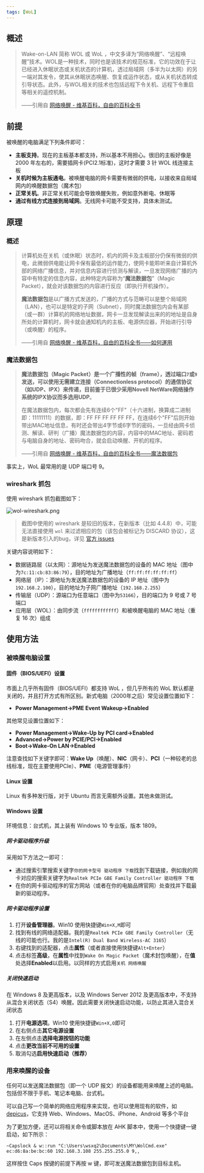 ```yaml
---
tags: [WoL]
---
```


## 概述
> Wake-on-LAN 简称 WOL 或 WoL ，中文多译为“网络唤醒”、“远程唤醒”技术。WOL是一种技术，同时也是该技术的规范标准，它的功效在于让已经进入休眠状态或关机状态的计算机，透过局域网（多半为以太网）的另一端对其发令，使其从休眠状态唤醒、恢复成运作状态，或从关机状态转成引导状态。此外，与WOL相关的技术也包括远程下令关机、远程下令重启等相关的遥控机制。
>
> ——引用自 [网络唤醒 - 维基百科，自由的百科全书](https://zh.wikipedia.org/wiki/%E7%B6%B2%E8%B7%AF%E5%96%9A%E9%86%92)

## 前提

被唤醒的电脑满足下列条件即可：
* **主板支持**。现在的主板基本都支持，所以基本不用担心。很旧的主板好像是 2000 年左右的，需要插网卡(PCI2.1标准)，这时才需要 3 针 WOL 线连接主板
* **关机时候为主板通电**。被唤醒电脑的网卡需要有微弱的供电，以接收来自局域网内的唤醒数据包（魔术包）
* **正常关机**。非正常关机可能会导致唤醒失败，例如意外断电、休眠等
* **通过有线方式连接到局域网**。无线网卡可能不受支持，具体未测试。

## 原理

### 概述
> 计算机处在关机（或休眠）状态时，机内的网卡及主板部分仍保有微弱的供电，此微弱供电能让网卡保有最低的运作能力，使网卡能聆听来自计算机外部的网络广播信息，并对信息内容进行侦测与解读，一旦发现网络广播的内容中有特定的信息内容，此种特定内容称为“**魔法数据包**”（Magic Packet），就会对该数据包的内容进行反应（即执行开机操作）。
>
> **魔法数据包**是以广播方式发送的，广播的方式与范畴可以是整个局域网（LAN），也可以是特定的子网（Subnet），同时魔法数据包内会有某部（或一群）计算机的网络地址数据，网卡一旦发现解读出来的的地址是自身所处的计算机时，网卡就会通知机内的主板、电源供应器，开始进行引导（或唤醒）的程序。
>
> ——引用自 [网络唤醒 - 维基百科，自由的百科全书——如何運用](https://zh.wikipedia.org/wiki/%E7%B6%B2%E8%B7%AF%E5%96%9A%E9%86%92#%E5%A6%82%E4%BD%95%E9%81%8B%E7%94%A8)

### 魔法数据包

> **魔法数据包（Magic Packet）**是一个广播性的帧（frame），**透过端口`7`或`9`发送**，可以使用无需建立连接（Connectionless protocol）的通信协议（如UDP、IPX）来传递，目前鉴于已很少采用Novell NetWare网络操作系统的IPX协议而**多选用UDP**。
> 
> 在魔法数据包内，每次都会先有连续6个"FF"（十六进制，换算成二进制即：11111111）的数据，即：FF FF FF FF FF FF，在连续6个"FF"后则开始带出MAC地址信息，有时还会带出4字节或6字节的密码，一旦经由网卡侦测、解读、研判（广播）魔法数据包的内容，内容中的MAC地址、密码若与电脑自身的地址、密码吻合，就会启动唤醒、开机的程序。
> 
> ——引用自 [网络唤醒 - 维基百科，自由的百科全书——魔法数据包](https://zh.wikipedia.org/wiki/%E7%B6%B2%E8%B7%AF%E5%96%9A%E9%86%92#%E9%AD%94%E6%B3%95%E5%B0%81%E5%8C%85)

事实上，WoL 最常用的是 UDP 端口号 9。

### wireshark 抓包

使用 wireshark 抓包截图如下：

![wol-wireshark.png](/WoL技术/wol-wireshark.png)

> 截图中使用的 wireshark 是较旧的版本，在新版本（比如 4.4.8）中，可能无法直接使用 `wol` 来过滤相应的包（该包会被标记为 DISCARD 协议），这是新版本引入的bug，详见 [官方 issues](https://gitlab.com/wireshark/wireshark/-/issues/19535)

关键内容说明如下：
* 数据链路层（以太网）：源地址为发送魔法数据包的设备的 MAC 地址（图中为`7c:11:cb:83:86:79`），目的地址为广播地址（`ff:ff:ff:ff:ff:ff`）
* 网络层（IP）：源地址为发送魔法数据包的设备的 IP 地址（图中为`192.168.2.100`），目的地址为子网广播地址（`192.168.2.255`）
* 传输层（UDP）：源端口为任意端口（图中为`53166`），目的端口为 9 号或 7 号端口
* 应用层（WOL）：由同步流（`ffffffffffff`）和被唤醒电脑的 MAC 地址（重复 16 次）组成

## 使用方法

### 被唤醒电脑设置

#### 固件（BIOS/UEFI）设置

市面上几乎所有固件（BIOS/UEFI）都支持 WoL ，但几乎所有的 WoL 默认都是关闭的，并且打开方式有所区别。新式电脑（2000年之后）常见设置位置如下：

* **Power Management->PME Event Wakeup->Enabled**

其他常见设置位置如下：

* **Power Management->Wake-Up by PCI card->Enabled**
* **Advanced->Power by PCIE/PCI->Enabled**
* **Boot->Wake-On LAN->Enabled**

注意查找如下关键字即可：**Wake Up**（唤醒）、**NIC**（网卡）、**PCI**（一种较老的总线标准，现在主要使用PCIe）、**PME**（电源管理事件）

#### Linux 设置

Linux 有多种发行版，对于 Ubuntu 而言无需额外设置。其他未做测试。

#### Windows 设置

环境信息：台式机，其上装有 Windows 10 专业版，版本 1809。

##### 网卡驱动程序升级

采用如下方法之一即可：
* 通过搜索引擎搜索关键字`你的网卡型号 驱动程序 下载`找到下载链接，例如我的网卡对应的搜索关键字为`Realtek PCIe GBE Family Controller 驱动程序 下载`
* 在你的网卡驱动程序的官方网站（或者在你的电脑品牌官网）处查找并下载最新的驱动程序。

##### 网卡驱动程序设置

1. 打开**设备管理器**。Win10 使用快捷键`Win+X,M`即可
1. 找到有线的网络适配器。我的是`Realtek PCIe GBE Family Controller`（无线的可能也行。我的是`Intel(R) Dual Band Wireless-AC 3165`）
1. 右键找到的适配器，点击**属性**（或者直接使用快捷键`Alt+Enter`）
1. 点击标签**高级**，在**属性**中找到`Wake On Magic Packet`（魔术封包唤醒），在**值**处选择**Enabled**以启用。以同样的方式启用`关机 网络唤醒`

##### 关闭快速启动

在 Windows 8 及更高版本，以及 Windows Server 2012 及更高版本中，不支持从混合关闭状态（S4）唤醒。因此需要关闭快速启动功能，以防止其进入混合关闭状态

1. 打开**电源选项**。Win10 使用快捷键`Win+X,O`即可
1. 在右侧点击**其它电源设置**
1. 在左侧点击**选择电源按钮的功能**
1. 点击**更改当前不可用的设置**
1. 取消勾选**启用快速启动（推荐）**

### 用来唤醒的设备

任何可以发送魔法数据包（即一个 UDP 报文）的设备都能用来唤醒上述的电脑。包括但不限于手机、笔记本电脑、台式机。

可以自己写一个简单的网络应用程序来实现，也可以使用现有的软件，如 [depicus](https://www.depicus.com/wake-on-lan/)，它支持 Web、Windows、MacOS、iPhone、Android 等多个平台

为了更加方便，还可以将相关命令或脚本放在 AHK 脚本中，使用一个快捷键一键启动，如下所示：

```ahk
~Capslock & w::run "C:\Users\wsxq2\Documents\MY\WolCmd.exe" ec:d6:8a:be:bc:60 192.168.3.108 255.255.255.0 9,,
```

这样按住 Caps 按键的前提下再按 w 键，即可发送魔法数据包到目标主机。
